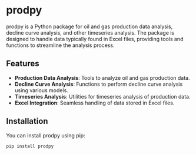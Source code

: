 # prodpy

prodpy is a Python package for oil and gas production data analysis, decline curve analysis, and other timeseries analysis. The package is designed to handle data typically found in Excel files, providing tools and functions to streamline the analysis process.

## Features

- **Production Data Analysis**: Tools to analyze oil and gas production data.
- **Decline Curve Analysis**: Functions to perform decline curve analysis using various models.
- **Timeseries Analysis**: Utilities for timeseries analysis of production data.
- **Excel Integration**: Seamless handling of data stored in Excel files.

## Installation

You can install prodpy using pip:

```bash
pip install prodpy


